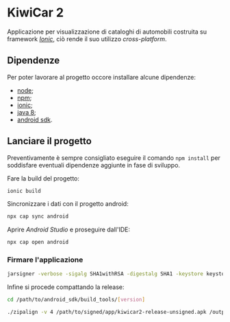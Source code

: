 # KiwiCar 2

Applicazione per visualizzazione di cataloghi di automobili costruita su framework [_Ionic_](https://ionicframework.com), ciò rende il suo utilizzo _cross-platform_.

## Dipendenze

Per poter lavorare al progetto occore installare alcune dipendenze:
- [node](https://nodejs.org/it/download/);
- [npm](https://www.npmjs.com/get-npm);
- [ionic](https://ionicframework.com/docs/installation/cli);
- [java 8](https://docs.oracle.com/javase/8/docs/technotes/guides/install/install_overview.html);
- [android sdk](https://developer.android.com/studio).

## Lanciare il progetto

Preventivamente è sempre consigliato eseguire il comando `npm install` per soddisfare eventuali dipendenze aggiunte in fase di sviluppo.

Fare la build del progetto:
```bash
ionic build
```

Sincronizzare i dati con il progetto android:
```bash
npx cap sync android
```

Aprire _Android Studio_ e proseguire dall'IDE:
```bash
npx cap open android
```

### Firmare l'applicazione

```bash
jarsigner -verbose -sigalg SHA1withRSA -digestalg SHA1 -keystore keystore_name.keystore /path/to/unsigned/app/kiwicar2-release-unsigned.apk keystore_alias
```

Infine si procede compattando la release:
```bash
cd /path/to/android_sdk/build_tools/[version]
```
```bash
./zipalign -v 4 /path/to/signed/app/kiwicar2-release-unsigned.apk /output/path/kiwicar2.apk
```
